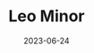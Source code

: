 ---
title: "Leo Minor"
cc-type: constellation
borders:
  - Cancer
  - Leo
  - Lynx
  - Ursa Major
date: 2023-06-24
hashtag: leo-minor
subdivision-of:
  - northern celestial hemisphere
tags:
  - lion
  - constellation
---